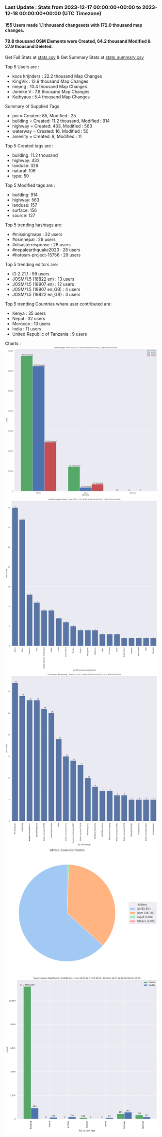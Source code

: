 ### Last Update : Stats from 2023-12-17 00:00:00+00:00 to 2023-12-18 00:00:00+00:00 (UTC Timezone)

#### 155 Users made 1.1 thousand changesets with 172.0 thousand map changes.
#### 79.8 thousand OSM Elements were Created, 64.2 thousand Modified & 27.9 thousand Deleted.
Get Full Stats at [stats.csv](/stats/hotosm/Daily/stats.csv)
 & Get Summary Stats at [stats_summary.csv](/stats/hotosm/Daily/stats_summary.csv)

Top 5 Users are : 
- koos krijnders : 22.2 thousand Map Changes
- KingVik : 12.9 thousand Map Changes
- mepng : 10.4 thousand Map Changes
- Jorieke V : 7.8 thousand Map Changes
- Kathyaus : 5.4 thousand Map Changes

Summary of Supplied Tags
- poi = Created: 85, Modified : 25
- building = Created: 11.2 thousand, Modified : 914
- highway = Created: 433, Modified : 563
- waterway = Created: 16, Modified : 50
- amenity = Created: 8, Modified : 11


Top 5 Created tags are :
- building: 11.2 thousand
- highway: 433
- landuse: 326
- natural: 106
- type: 50


Top 5 Modified tags are :
- building: 914
- highway: 563
- landuse: 157
- surface: 156
- source: 127


Top 5 trending hashtags are:
- #missingmaps : 32 users
- #osmnepal : 29 users
- #disasterresponse : 28 users
- #nepalearthquake2023 : 28 users
- #hotosm-project-15756 : 26 users


Top 5 trending editors are:
- iD 2.21.1 : 99 users
- JOSM/1.5 (18822 en) : 13 users
- JOSM/1.5 (18907 en) : 12 users
- JOSM/1.5 (18907 en_GB) : 4 users
- JOSM/1.5 (18822 en_GB) : 3 users


Top 5 trending Countries where user contributed are:
- Kenya : 35 users
- Nepal : 32 users
- Morocco : 13 users
- India : 11 users
- United Republic of Tanzania : 9 users


 Charts : 
![Alt text](./stats_osm_changes.png) 
![Alt text](./stats_users_per_country.png) 
![Alt text](./stats_users_per_hashtag.png) 
![Alt text](./stats_editors_pie_chart.png) 
![Alt text](./stats_tags.png) 
